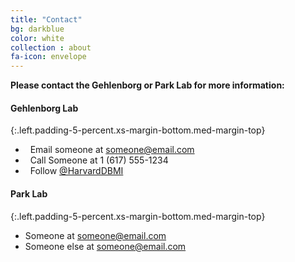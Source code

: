 ```yaml
---
title: "Contact"
bg: darkblue
color: white
collection : about
fa-icon: envelope
---
```


**Please contact the Gehlenborg or Park Lab for more information:**

#### Gehlenborg Lab
{:.left.padding-5-percent.xs-margin-bottom.med-margin-top}
- <i class="fa fa-fw fa-envelope"></i>&nbsp; Email someone at [someone@email.com](mailto:someone@email.com)
- <i class="fa fa-fw fa-phone"></i>&nbsp; Call Someone at 1 (617) 555-1234
- <i class="fa fa-fw fa-twitter"></i>&nbsp; Follow [@HarvardDBMI](https://twitter.com/HarvardDBMI)

#### Park Lab
{:.left.padding-5-percent.xs-margin-bottom.med-margin-top}
- Someone at [someone@email.com](mailto:someone@email.com)
- Someone else at [someone@email.com](mailto:someone@email.com)